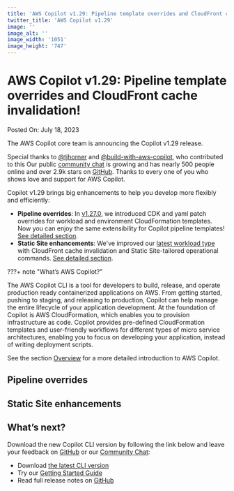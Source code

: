 ```yaml
---
title: 'AWS Copilot v1.29: Pipeline template overrides and CloudFront cache invalidation'
twitter_title: 'AWS Copilot v1.29'
image: ''
image_alt: ''
image_width: '1051'
image_height: '747'
---
```


# AWS Copilot v1.29: Pipeline template overrides and CloudFront cache invalidation!

Posted On: July 18, 2023

The AWS Copilot core team is announcing the Copilot v1.29 release.

Special thanks to [@tjhorner](https://github.com/tjhorner) and [@build-with-aws-copilot](https://github.com/build-with-aws-copilot), who contributed to this <release class=""></release>
Our public [сommunity сhat](https://app.gitter.im/#/room/#aws_copilot-cli:gitter.im) is growing and has nearly 500 people online and over 2.9k stars on [GitHub](http://github.com/aws/copilot-cli/).
Thanks to every one of you who shows love and support for AWS Copilot.

Copilot v1.29 brings big enhancements to help you develop more flexibly and efficiently:

- **Pipeline overrides**: In [v1.27.0](https://aws.github.io/copilot-cli/blogs/release-v127/#extend-copilot-generated-aws-cloudformation-templates), we introduced CDK and yaml patch overrides for workload and environment CloudFormation templates. Now you can enjoy the same extensibility for Copilot pipeline templates! [See detailed section](#pipeline-overrides).
- **Static Site enhancements**: We've improved our [latest workload type](https://aws.github.io/copilot-cli/blogs/release-v128/#static-site-service-type) with CloudFront cache invalidation and Static Site-tailored operational commands. [See detailed section](#static-site-enhancements).

???+ note "What’s AWS Copilot?"

The AWS Copilot CLI is a tool for developers to build, release, and operate production ready containerized applications on AWS.
From getting started, pushing to staging, and releasing to production, Copilot can help manage the entire lifecycle of your application development.
At the foundation of Copilot is AWS CloudFormation, which enables you to provision infrastructure as code.
Copilot provides pre-defined CloudFormation templates and user-friendly workflows for different types of micro service architectures,
enabling you to focus on developing your application, instead of writing deployment scripts.

See the section [Overview](../docs/concepts/overview.en.md) for a more detailed introduction to AWS Copilot.

## Pipeline overrides

## Static Site enhancements

## What’s next?

Download the new Copilot CLI version by following the link below and leave your feedback on [GitHub](https://github.com/aws/copilot-cli/) or our [Community Chat](https://gitter.im/aws/copilot-cli):

- Download [the latest CLI version](../docs/getting-started/install.en.md)
- Try our [Getting Started Guide](../docs/getting-started/first-app-tutorial.en.md)
- Read full release notes on [GitHub](https://github.com/aws/copilot-cli/releases/tag/v1.29.0)